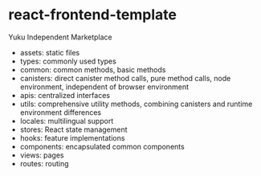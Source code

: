 # react-frontend-template

Yuku Independent Marketplace

- assets: static files
- types: commonly used types
- common: common methods, basic methods
- canisters: direct canister method calls, pure method calls, node environment, independent of browser environment
- apis: centralized interfaces
- utils: comprehensive utility methods, combining canisters and runtime environment differences
- locales: multilingual support
- stores: React state management
- hooks: feature implementations
- components: encapsulated common components
- views: pages
- routes: routing
